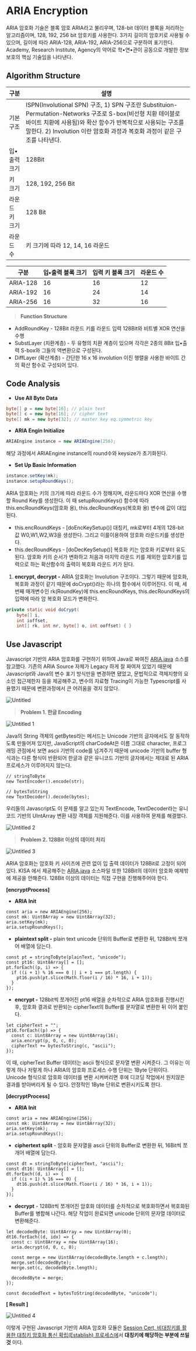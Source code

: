 # ARIA Encryption

ARIA 암호화 기술은 블록 암호 ARIA라고 불리우며, 128-bit 데이터 블록을 처리하는 알고리즘이며, 128, 192, 256 bit 암호키를 사용한다. 3가지 길이의 암호키로 사용될 수 있으며, 길이에 따라 ARIA-128, ARIA-192, ARIA-256으로 구분하여 표기한다. Academy, Research Institute, Agency의 약어로 학•연•관이 공동으로 개발한 정보보호의 핵심 기술임을 나타낸다.

## Algorithm Structure

| 구분 | 설명 |
| --- | --- |
| 기본 구조 | ISPN(Involutional SPN) 구조, 1) SPN 구조란 Substituion-Permutation-Networks 구조로 S-box(비선형 치환 테이블로 바이트 치환에 사용됨)와 확산 함수가 반복적으로 사용되는 구조를 말한다. 2) Involution 이란 암호화 과정과 복호화 과정이 같은 구조를 나타낸다. |
| 입•출력 크기 | 128Bit |
| 키 크기 | 128, 192, 256 Bit |
| 라운드 키 크기 | 128 Bit |
| 라운드 수 | 키 크기에 따라 12, 14, 16 라운드 |

| 구분     | 입•출력 블록 크기 | 입력 키 블록 크기 | 라운드 수 |
| -------- | ----------------- | ----------------- | --------- |
| ARIA-128 | 16                | 16                | 12        |
| ARIA-192 | 16                | 24                | 14        |
| ARIA-256 | 16                | 32                | 16        |

> **Function Structure**

- AddRoundKey - 128Bit 라운드 키를 라운드 입력 128Bit와 비트별 XOR 연산을 수행
- SubstLayer (치환계층) - 두 유형의 치환 계층이 있으며 각각은 2종의 8Bit 입•출력 S-box와 그들의 역변환으로 구성된다.
- DiffLayer (확산계층) - 간단한 16 x 16 involution 이진 행렬을 사용한 바이트 간의 확산 함수로 구성되어 있다.

## Code Analysis

- **Use All Byte Data**

```java
byte[] p = new byte[16]; // plain text
byte[] c = new byte[16]; // cipher text
byte[] mk = new byte[32]; // master key eq.symmetric key
```

- **ARIA Engin Initialize**

```java
ARIAEngine instance = new ARIAEngine(256);
```

해당 과정에서 ARIAEngine instance의 round수와 keysize가 초기화된다.

- **Set Up Basic Information**

```java
instance.setKey(mk);
instance.setupRoundKeys();
```

ARIA 암호화는 키의 크기에 따라 라운드 수가 정해지며, 라운드마다 XOR 연산을 수행할 Round Key를 생성한다. 이 때 setupRoundKeys() 함수에 따라 this.encRoundKeys(암호화 용), this.decRoundKeys(복호화 용) 변수에 값이 대입된다.

- this.encRoundKeys - [doEncKeySetup()] 대칭키, mk로부터 4개의 128-bit 값 W0,W1,W2,W3을 생성한다. 그리고 이를이용하여 암호화 라운드키를 생성한다.
- this.decRoundKeys - [doDecKeySetup()] 복호화 키는 암호화 키로부터 유도된다. 암호화 키의 순서가 변화하고 처음과 마지막 라운드 키를 제외한 암호키를 입력으로 하는 확산함수의 출력이 복호화 라운드 키가 된다.

1. **encrypt, decrypt -** ARIA 암호화는 Involution 구조이다. 그렇기 때문에 암호화, 복호화 과정이 같기 때문에 doCrypt()라는 하나의 함수에서 이루어진다. 이 때, 세번째 매개변수인 rk(RoundKey)에 this.encRoundKeys, this.decRoundKeys의 입력에 따라 암 복호화 모드가 변화한다.

```java
private static void doCrypt(
	byte[] i,
	int ioffset,
	int[] rk, int nr, byte[] o, int ooffset) { }
```

## Use Javascript

Javascript 기반의 ARIA 암호화를 구현하기 위하여 Java로 짜여진 [ARIA.java](http://ARIA.java) 소스를 참고했다. 기존의 ARIA Source 자체가 Legacy 하게 잘 짜여져 있었기 때문에 Javascript와 Java의 변수 표기 방식만을 변경하면 됐었고, 문법적으로 객체지향의 요소인 접근제한자 등을 제공해주고, 변수의 자료형 Tracing이 가능한 Typescript를 사용했기 때문에 변환과정에서 큰 어려움을 겪지 않았다.

![Untitled](https://user-images.githubusercontent.com/52296323/175236904-e2c0a574-2cda-4b00-b72c-4cc3278fb565.png)

> **Problem 1. 한글 Encoding**

![Untitled 1](https://user-images.githubusercontent.com/52296323/175236923-19dfe886-a8d9-469b-ae17-9de78dccf9b6.png)

Java의 String 객체의 getBytes라는 메서드는 Unicode 기반의 글자에서도 잘 동작하도록 만들어져 있지만, JavaScript의 charCodeAt은 이름 그대로 character, 프로그래밍 관점에서 보면 ascii 기반의 code를 넘겨주기 때문에 unicode 기반의 buffer 형식과는 다른 형식이 반환되어 한글과 같은 유니코드 기반의 글자에서는 제대로 된 ARIA프로세스가 이루어지지 않는다.

```tsx
// stringToByte
new TextEncoder().encode(str);

// bytesToString
new TextDecoder().decode(bytes);
```

우리들의 Javascript도 이 문제를 알고 있는지 TextEncode, TextDecoder라는 유니코드 기반의 UIntArray 변환 내장 객체를 지원해준다. 이를 사용하여 문제를 해결했다.

![Untitled 2](https://user-images.githubusercontent.com/52296323/175236941-e07082cf-53ea-4129-a78c-067fb06e65c3.png)

> **Problem 2. 128Bit 이상의 데이터 처리**

![Untitled 3](https://user-images.githubusercontent.com/52296323/175236963-cd973109-69ac-40d5-a36e-4c9f72b629a2.png)

ARIA 암호화는 암호화 키 사이즈에 관련 없이 입 출력 데이터가 128Bit로 고정이 되어있다. KISA 에서 제공해주는 [ARIA.java](http://ARIA.java) 소스파일 또한 128Bit의 데이터 암호화 예제밖에 제공을 안해준다. 128Bit 이상의 데이터는 직접 구현을 진행해주어야 한다.

**[encryptProcess]**

- **ARIA Init**

```tsx
const aria = new ARIAEngine(256);
const mk: Uint8Array = new Uint8Array(32);
aria.setKey(mk);
aria.setupRoundKeys();
```

- **plaintext split -** plain text unicode 단위의 Buffer로 변환한 뒤, 128Bit씩 쪼개어 배열에 담는다.

```tsx
const pt = stringToByte(plainText, "unicode");
const pt16: Uint8Array[] = [];
pt.forEach((p, i) => {
  if ((i + 1) % 16 === 0 || i + 1 === pt.length) {
    pt16.push(pt.slice(Math.floor(i / 16) * 16, i + 1));
  }
});
```

- **encrypt -** 128bit씩 쪼개어진 pt16 배열을 순차적으로 ARIA 암호화를 진행시킨 후, 암호화 결과로 반환되는 cipherText의 Buffer를 문자열로 변환한 뒤 이어 붙인다.

```tsx
let cipherText = "";
pt16.forEach((p) => {
  const c: Uint8Array = new Uint8Array(16);
  aria.encrypt(p, 0, c, 0);
  cipherText += bytesToString(c, "ascii");
});
```

이 때, cipherText Buffer 데이터는 ascii 형식으로 문자열 변환 시켜준다. 그 이유는 이렇게 하나 저렇게 하나 ARIA의 암호화 프로세스 수행 단위는 1Byte 단위이다. Unicode 형식으로 암호화 데이터를 변환 시켜버리면 후에 디코딩 작업에서 원치않은 결과를 받아버리게 될 수 있다. 안정적인 1Byte 단위로 변환시키도록 한다.

**[decryptProcess]**

- **ARIA Init**

```tsx
const aria = new ARIAEngine(256);
const mk: Uint8Array = new Uint8Array(32);
aria.setKey(mk);
aria.setupRoundKeys();
```

- **ciphertext split** - 암호화 문자열을 ascii 단위의 Buffer로 변환한 뒤, 16Bit씩 쪼개어 배열에 담는다.

```tsx
const dt = stringToByte(cipherText, "ascii");
const dt16: Uint8Array[] = [];
dt.forEach((d, i) => {
  if ((i + 1) % 16 === 0) {
    dt16.push(dt.slice(Math.floor(i / 16) * 16, i + 1));
  }
});
```

- **decrypt** - 128Bit씩 쪼개어진 암호화 데이터를 순차적으로 복호화하면서 복호화된 Buffer를 병합해 나간다. 해당 작업이 완료되면 unicode 단위의 문자열 데이터로 변환해준다.

```tsx
let decodedByte: Uint8Array = new Uint8Array(0);
dt16.forEach((d, idx) => {
  const c: Uint8Array = new Uint8Array(16);
  aria.decrypt(d, 0, c, 0);

  const merge = new Uint8Array(decodedByte.length + c.length);
  merge.set(decodedByte);
  merge.set(c, decodedByte.length);

  decodedByte = merge;
});

const decodedText = bytesToString(decodedByte, "unicode");
```

**[ Result ]**

![Untitled 4](https://user-images.githubusercontent.com/52296323/175236981-d38c1c80-d9c7-4664-bfdf-c7bf49454c04.png)

이렇게 구현된 Javascript 기반의 ARIA 암호화 모듈은 [Session Cert, 비대칭키를 활용한 대칭키 암호화 통신 확립(Establish) 프로세스에](https://github.com/formegusto/Session-Cert)서 **대칭키에 해당하는 부분에 쓰일 것** 이다.
